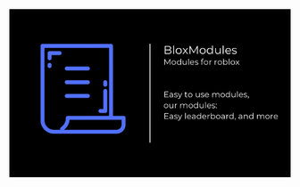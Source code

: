 <img alt='Blox Modules Header Image for Profile' src='https://raw.githubusercontent.com/BloxModules/.github/main/profile/068CBDDA-3AC7-4470-849B-4D2EFB122294.png'>
